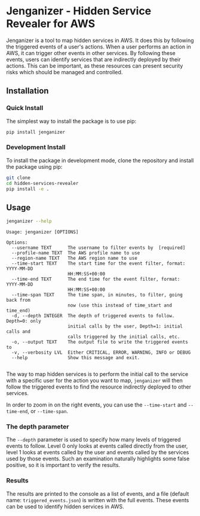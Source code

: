 # Jenganizer - Hidden Service Revealer for AWS
Jenganizer is a tool to map hidden services in AWS. It does this by following the triggered events of a user's actions.
When a user performs an action in AWS, it can trigger other events in other services. By following these events, users
can identify services that are indirectly deployed by their actions. This can be important, as these resources can 
present security risks which should be managed and controlled.

## Installation
### Quick Install
The simplest way to install the package is to use pip:
```bash
pip install jenganizer
```

### Development Install
To install the package in development mode, clone the repository and install the package using pip:
```bash
git clone
cd hidden-services-revealer
pip install -e .
```

## Usage

```bash
jenganizer --help
```

```
Usage: jenganizer [OPTIONS]

Options:
  --username TEXT      The username to filter events by  [required]
  --profile-name TEXT  The AWS profile name to use
  --region-name TEXT   The AWS region name to use
  --time-start TEXT    The start time for the event filter, format: YYYY-MM-DD
                       HH:MM:SS+00:00
  --time-end TEXT      The end time for the event filter, format: YYYY-MM-DD
                       HH:MM:SS+00:00
  --time-span TEXT     The time span, in minutes, to filter, going back from
                       now (use this instead of time_start and time_end)
  -d, --depth INTEGER  The depth of triggered events to follow. Depth=0: only
                       initial calls by the user, Depth=1: initial calls and
                       calls triggered by the initial calls, etc.
  -o, --output TEXT    The output file to write the triggered events to
  -v, --verbosity LVL  Either CRITICAL, ERROR, WARNING, INFO or DEBUG
  --help               Show this message and exit.


```

The way to map hidden services is to perform the initial call to the service with a specific user for the action you 
want to map, `jenganizer` will then follow the triggered events to find the resource indirectly deployed to other services.

In order to zoom in on the right events, you can use the `--time-start` and `--time-end`, or `--time-span`.

### The depth parameter
The `--depth` parameter is used to specify how many levels of triggered events to follow. Level 0 only looks at events
called directly from the user, level 1 looks at events called by the user and events called by the services used 
by those events. Such an examination naturally highlights some false positive, so it is important to verify the results.

### Results
The results are printed to the console as a list of events, and a file 
(default name: `triggered_events.json`) is written with the full events.
These events can be used to identify hidden services in AWS.


